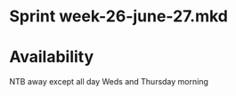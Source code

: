Sprint week-26-june-27.mkd
===



# Availability

NTB away except all day Weds and Thursday morning
